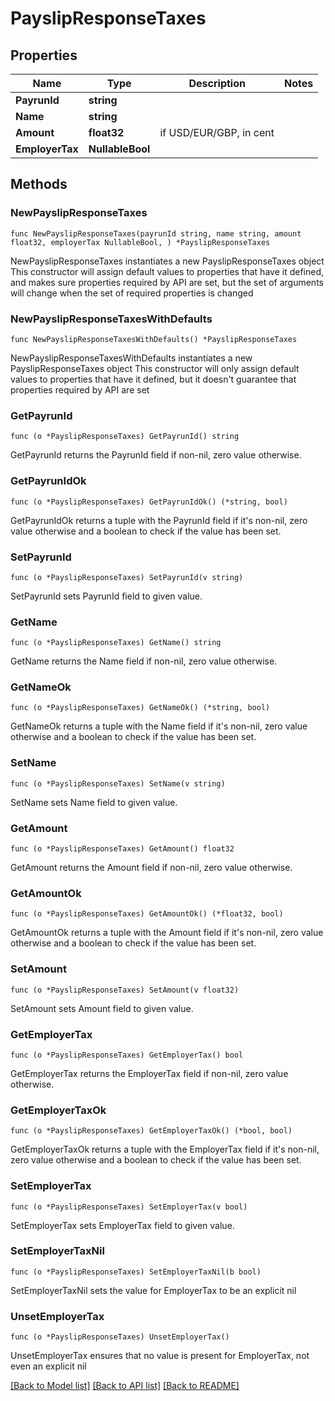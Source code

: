 # PayslipResponseTaxes

## Properties

Name | Type | Description | Notes
------------ | ------------- | ------------- | -------------
**PayrunId** | **string** |  | 
**Name** | **string** |  | 
**Amount** | **float32** | if USD/EUR/GBP, in cent | 
**EmployerTax** | **NullableBool** |  | 

## Methods

### NewPayslipResponseTaxes

`func NewPayslipResponseTaxes(payrunId string, name string, amount float32, employerTax NullableBool, ) *PayslipResponseTaxes`

NewPayslipResponseTaxes instantiates a new PayslipResponseTaxes object
This constructor will assign default values to properties that have it defined,
and makes sure properties required by API are set, but the set of arguments
will change when the set of required properties is changed

### NewPayslipResponseTaxesWithDefaults

`func NewPayslipResponseTaxesWithDefaults() *PayslipResponseTaxes`

NewPayslipResponseTaxesWithDefaults instantiates a new PayslipResponseTaxes object
This constructor will only assign default values to properties that have it defined,
but it doesn't guarantee that properties required by API are set

### GetPayrunId

`func (o *PayslipResponseTaxes) GetPayrunId() string`

GetPayrunId returns the PayrunId field if non-nil, zero value otherwise.

### GetPayrunIdOk

`func (o *PayslipResponseTaxes) GetPayrunIdOk() (*string, bool)`

GetPayrunIdOk returns a tuple with the PayrunId field if it's non-nil, zero value otherwise
and a boolean to check if the value has been set.

### SetPayrunId

`func (o *PayslipResponseTaxes) SetPayrunId(v string)`

SetPayrunId sets PayrunId field to given value.


### GetName

`func (o *PayslipResponseTaxes) GetName() string`

GetName returns the Name field if non-nil, zero value otherwise.

### GetNameOk

`func (o *PayslipResponseTaxes) GetNameOk() (*string, bool)`

GetNameOk returns a tuple with the Name field if it's non-nil, zero value otherwise
and a boolean to check if the value has been set.

### SetName

`func (o *PayslipResponseTaxes) SetName(v string)`

SetName sets Name field to given value.


### GetAmount

`func (o *PayslipResponseTaxes) GetAmount() float32`

GetAmount returns the Amount field if non-nil, zero value otherwise.

### GetAmountOk

`func (o *PayslipResponseTaxes) GetAmountOk() (*float32, bool)`

GetAmountOk returns a tuple with the Amount field if it's non-nil, zero value otherwise
and a boolean to check if the value has been set.

### SetAmount

`func (o *PayslipResponseTaxes) SetAmount(v float32)`

SetAmount sets Amount field to given value.


### GetEmployerTax

`func (o *PayslipResponseTaxes) GetEmployerTax() bool`

GetEmployerTax returns the EmployerTax field if non-nil, zero value otherwise.

### GetEmployerTaxOk

`func (o *PayslipResponseTaxes) GetEmployerTaxOk() (*bool, bool)`

GetEmployerTaxOk returns a tuple with the EmployerTax field if it's non-nil, zero value otherwise
and a boolean to check if the value has been set.

### SetEmployerTax

`func (o *PayslipResponseTaxes) SetEmployerTax(v bool)`

SetEmployerTax sets EmployerTax field to given value.


### SetEmployerTaxNil

`func (o *PayslipResponseTaxes) SetEmployerTaxNil(b bool)`

 SetEmployerTaxNil sets the value for EmployerTax to be an explicit nil

### UnsetEmployerTax
`func (o *PayslipResponseTaxes) UnsetEmployerTax()`

UnsetEmployerTax ensures that no value is present for EmployerTax, not even an explicit nil

[[Back to Model list]](../README.md#documentation-for-models) [[Back to API list]](../README.md#documentation-for-api-endpoints) [[Back to README]](../README.md)


